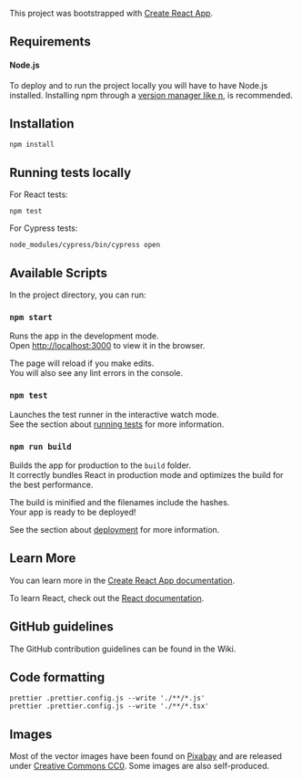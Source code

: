 This project was bootstrapped with [Create React App](https://github.com/facebook/create-react-app).

## Requirements

#### Node.js

To deploy and to run the project locally you will have to have Node.js installed. Installing npm through a [version manager like n](https://github.com/tj/n), is recommended.

## Installation
```
npm install
```
## Running tests locally
For React tests:
```
npm test
```
For Cypress tests:
```
node_modules/cypress/bin/cypress open
```
## Available Scripts

In the project directory, you can run:

### `npm start`

Runs the app in the development mode.<br />
Open [http://localhost:3000](http://localhost:3000) to view it in the browser.

The page will reload if you make edits.<br />
You will also see any lint errors in the console.

### `npm test`

Launches the test runner in the interactive watch mode.<br />
See the section about [running tests](https://facebook.github.io/create-react-app/docs/running-tests) for more information.

### `npm run build`

Builds the app for production to the `build` folder.<br />
It correctly bundles React in production mode and optimizes the build for the best performance.

The build is minified and the filenames include the hashes.<br />
Your app is ready to be deployed!

See the section about [deployment](https://facebook.github.io/create-react-app/docs/deployment) for more information.

## Learn More

You can learn more in the [Create React App documentation](https://facebook.github.io/create-react-app/docs/getting-started).

To learn React, check out the [React documentation](https://reactjs.org/).

## GitHub guidelines
The GitHub contribution guidelines can be found in the Wiki.

## Code formatting
```
prettier .prettier.config.js --write './**/*.js'
prettier .prettier.config.js --write './**/*.tsx'
```
## Images
Most of the vector images have been found on [Pixabay] and are released under [Creative Commons CC0]. Some images are also self-produced.

[Pixabay]: https://pixabay.com/en/users/Clker-Free-Vector-Images-3736/
[Creative Commons CC0]: https://creativecommons.org/publicdomain/zero/1.0/deed.en
